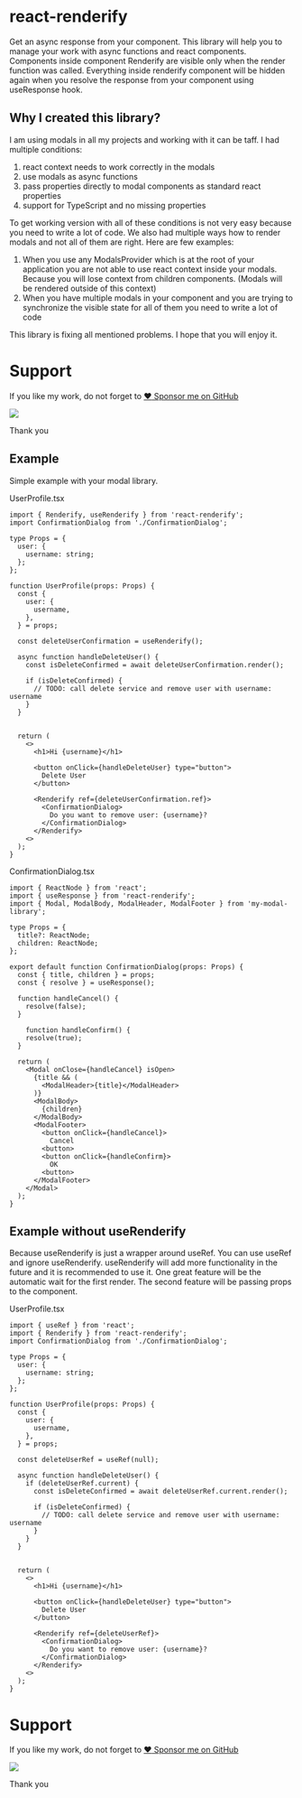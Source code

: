 # react-renderify
Get an async response from your component.
This library will help you to manage your work with async functions and react components. Components inside component Renderify are visible only when the render function was called. Everything inside renderify component will be hidden again when you resolve the response from your component using useResponse hook.

## Why I created this library?
I am using modals in all my projects and working with it can be taff.
I had multiple conditions:
1. react context needs to work correctly in the modals
2. use modals as async functions
3. pass properties directly to modal components as standard react properties
4. support for TypeScript and no missing properties

To get working version with all of these conditions is not very easy because you need to write a lot of code. We also had multiple ways how to render modals and not all of them are right.
Here are few examples:
1. When you use any ModalsProvider which is at the root of your application you are not able to use react context inside your modals. Because you will lose context from children components. (Modals will be rendered outside of this context)
2. When you have multiple modals in your component and you are trying to synchronize the visible state for all of them you need to write a lot of code

This library is fixing all mentioned problems.
I hope that you will enjoy it.

# Support
If you like my work, do not forget to [:heart: Sponsor me on GitHub](https://github.com/sponsors/seeden)

[![](https://www.buymeacoffee.com/assets/img/guidelines/download-assets-1.svg)](https://www.buymeacoffee.com/seeden)

Thank you


## Example
Simple example with your modal library.

UserProfile.tsx
```tsx
import { Renderify, useRenderify } from 'react-renderify';
import ConfirmationDialog from './ConfirmationDialog';

type Props = {
  user: {
    username: string;
  };
};

function UserProfile(props: Props) {
  const { 
    user: {
      username,
    },
  } = props;

  const deleteUserConfirmation = useRenderify();

  async function handleDeleteUser() {
    const isDeleteConfirmed = await deleteUserConfirmation.render();

    if (isDeleteConfirmed) {
      // TODO: call delete service and remove user with username: username
    }
  }


  return (
    <>
      <h1>Hi {username}</h1>

      <button onClick={handleDeleteUser} type="button">
        Delete User
      </button>

      <Renderify ref={deleteUserConfirmation.ref}>
        <ConfirmationDialog>
          Do you want to remove user: {username}?
        </ConfirmationDialog>
      </Renderify>
    <>
  );
}
```

ConfirmationDialog.tsx
```tsx
import { ReactNode } from 'react';
import { useResponse } from 'react-renderify';
import { Modal, ModalBody, ModalHeader, ModalFooter } from 'my-modal-library';

type Props = {
  title?: ReactNode;
  children: ReactNode;
};

export default function ConfirmationDialog(props: Props) {
  const { title, children } = props;
  const { resolve } = useResponse();

  function handleCancel() {
    resolve(false);
  }

    function handleConfirm() {
    resolve(true);
  }

  return (
    <Modal onClose={handleCancel} isOpen>
      {title && (
        <ModalHeader>{title}</ModalHeader>
      )}
      <ModalBody>
        {children}
      </ModalBody>
      <ModalFooter>
        <button onClick={handleCancel}>
          Cancel
        <button>
        <button onClick={handleConfirm}>
          OK
        <button>
      </ModalFooter>
    </Modal>
  );
}
```

## Example without useRenderify
Because useRenderify is just a wrapper around useRef. You can use useRef and ignore useRenderify. useRenderify will add more functionality in the future and it is recommended to use it. One great feature will be the automatic wait for the first render. The second feature will be passing props to the component.

UserProfile.tsx
```tsx
import { useRef } from 'react';
import { Renderify } from 'react-renderify';
import ConfirmationDialog from './ConfirmationDialog';

type Props = {
  user: {
    username: string;
  };
};

function UserProfile(props: Props) {
  const { 
    user: {
      username,
    },
  } = props;

  const deleteUserRef = useRef(null);

  async function handleDeleteUser() {
    if (deleteUserRef.current) {
      const isDeleteConfirmed = await deleteUserRef.current.render();

      if (isDeleteConfirmed) {
        // TODO: call delete service and remove user with username: username
      }
    }
  }


  return (
    <>
      <h1>Hi {username}</h1>

      <button onClick={handleDeleteUser} type="button">
        Delete User
      </button>

      <Renderify ref={deleteUserRef}>
        <ConfirmationDialog>
          Do you want to remove user: {username}?
        </ConfirmationDialog>
      </Renderify>
    <>
  );
}
```

# Support
If you like my work, do not forget to [:heart: Sponsor me on GitHub](https://github.com/sponsors/seeden)

[![](https://www.buymeacoffee.com/assets/img/guidelines/download-assets-1.svg)](https://www.buymeacoffee.com/seeden)

Thank you